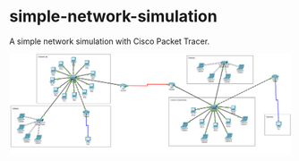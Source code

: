 # simple-network-simulation
A simple network simulation with Cisco Packet Tracer.

![cisco](https://github.com/zekiahmetbayar/simple-network-simulation/blob/main/screenshots/packet-tracer.PNG)
